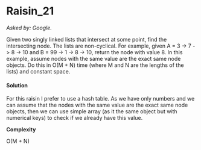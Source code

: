 # Raisin_21

*Asked by: Google.*

Given two singly linked lists that intersect at some point, find the intersecting node. The lists are non-cyclical.
For example, given A = 3 -> 7 -> 8 -> 10 and B = 99 -> 1 -> 8 -> 10, return the node with value 8.
In this example, assume nodes with the same value are the exact same node objects.
Do this in O(M + N) time (where M and N are the lengths of the lists) and constant space.

#### Solution

For this raisin I prefer to use a hash table. As we have only numbers and we can assume that the nodes with the same value are the exact same node objects, then we can use simple array (as it the same object but with numerical keys) to check if we already have this value.

**Сomplexity** 

O(M + N)